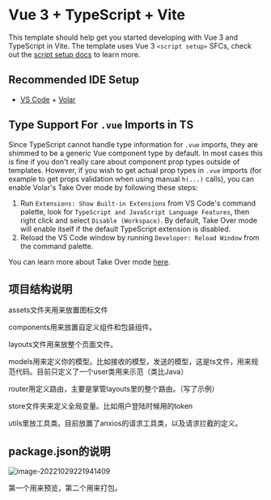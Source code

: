 # Vue 3 + TypeScript + Vite

This template should help get you started developing with Vue 3 and TypeScript in Vite. The template uses Vue 3 `<script setup>` SFCs, check out the [script setup docs](https://v3.vuejs.org/api/sfc-script-setup.html#sfc-script-setup) to learn more.

## Recommended IDE Setup

- [VS Code](https://code.visualstudio.com/) + [Volar](https://marketplace.visualstudio.com/items?itemName=Vue.volar)

## Type Support For `.vue` Imports in TS

Since TypeScript cannot handle type information for `.vue` imports, they are shimmed to be a generic Vue component type by default. In most cases this is fine if you don't really care about component prop types outside of templates. However, if you wish to get actual prop types in `.vue` imports (for example to get props validation when using manual `h(...)` calls), you can enable Volar's Take Over mode by following these steps:

1. Run `Extensions: Show Built-in Extensions` from VS Code's command palette, look for `TypeScript and JavaScript Language Features`, then right click and select `Disable (Workspace)`. By default, Take Over mode will enable itself if the default TypeScript extension is disabled.
2. Reload the VS Code window by running `Developer: Reload Window` from the command palette.

You can learn more about Take Over mode [here](https://github.com/johnsoncodehk/volar/discussions/471).


## 项目结构说明

assets文件夹用来放置图标文件

components用来放置自定义组件和包装组件。

layouts文件用来放整个页面文件。

models用来定义你的模型。比如接收的模型，发送的模型，这是ts文件，用来规范代码。目前只定义了一个user类用来示范（类比Java）

router用定义路由，主要是掌管layouts里的整个路由。（写了示例）

store文件夹来定义全局变量。比如用户登陆时候用的token

utils里放工具类。目前放置了anxios的请求工具类，以及请求拦截的定义。

## package.json的说明

![image-20221029221941409](C:\Users\ht\AppData\Roaming\Typora\typora-user-images\image-20221029221941409.png)

第一个用来预览，第二个用来打包。
